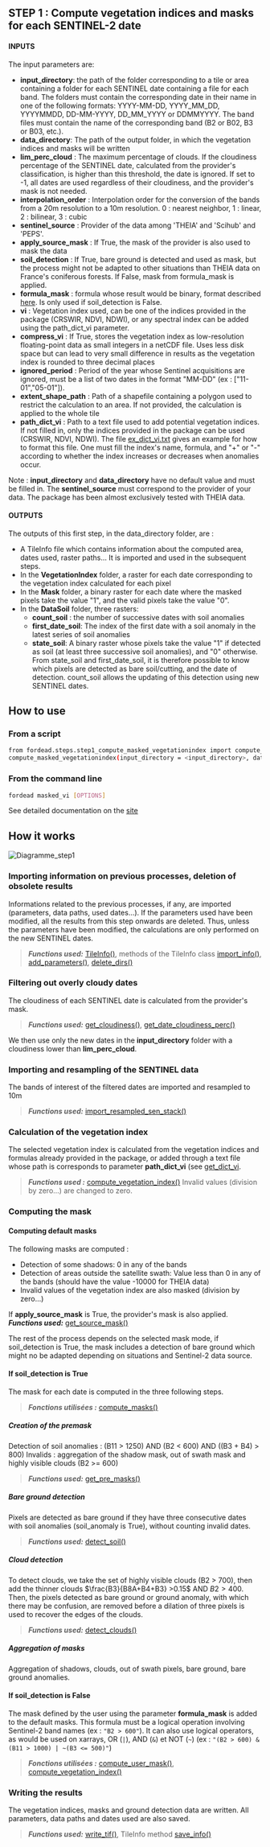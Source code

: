 ## STEP 1 : Compute vegetation indices and masks for each SENTINEL-2 date

#### INPUTS
The input parameters are:

- **input_directory**: the path of the folder corresponding to a tile or area containing a folder for each SENTINEL date containing a file for each band. The folders must contain the corresponding date in their name in one of the following formats: YYYY-MM-DD, YYYY_MM_DD, YYYYMMDD, DD-MM-YYYY, DD_MM_YYYY or DDMMYYYY. The band files must contain the name of the corresponding band (B2 or B02, B3 or B03, etc.).
- **data_directory**: The path of the output folder, in which the vegetation indices and masks will be written
- **lim_perc_cloud** : The maximum percentage of clouds. If the cloudiness percentage of the SENTINEL date, calculated from the provider's classification, is higher than this threshold, the date is ignored. If set to -1, all dates are used regardless of their cloudiness, and the provider's mask is not needed.
- **interpolation_order** : Interpolation order for the conversion of the bands from a 20m resolution to a 10m resolution. 0 : nearest neighbor, 1 : linear, 2 : bilinear, 3 : cubic
- **sentinel_source** : Provider of the data among 'THEIA' and 'Scihub' and 'PEPS'.
- **apply_source_mask** : If True, the mask of the provider is also used to mask the data
- **soil_detection** : If True, bare ground is detected and used as mask, but the process might not be adapted to other situations than THEIA data on France's coniferous forests. If False, mask from formula_mask is applied.
- **formula_mask** : formula whose result would be binary, format described [here](https://fordead.gitlab.io/fordead_package/reference/fordead/masking_vi/#compute_vegetation_index). Is only used if soil_detection is False.
- **vi** : Vegetation index used, can be one of the indices provided in the package (CRSWIR, NDVI, NDWI), or any spectral index can be added using the path_dict_vi parameter.
- **compress_vi** : If True, stores the vegetation index as low-resolution floating-point data as small integers in a netCDF file. Uses less disk space but can lead to very small difference in results as the vegetation index is rounded to three decimal places 
- **ignored_period** : Period of the year whose Sentinel acquisitions are ignored, must be a list of two dates in the format "MM-DD" (ex : ["11-01","05-01"]).
- **extent_shape_path** : Path of a shapefile containing a polygon used to restrict the calculation to an area. If not provided, the calculation is applied to the whole tile
- **path_dict_vi** : Path to a text file used to add potential vegetation indices. If not filled in, only the indices provided in the package can be used (CRSWIR, NDVI, NDWI). The file [ex_dict_vi.txt](https://gitlab.com/fordead/fordead_package/-/blob/master/docs/examples/ex_dict_vi.txt) gives an example for how to format this file. One must fill the index's name, formula, and "+" or "-" according to whether the index increases or decreases when anomalies occur.

Note : **input_directory** and **data_directory** have no default value and must be filled in. The **sentinel_source** must correspond to the provider of your data. The package has been almost exclusively tested with THEIA data.

#### OUTPUTS
The outputs of this first step, in the data_directory folder, are :
- A TileInfo file which contains information about the computed area, dates used, raster paths... It is imported and used in the subsequent steps.
- In the **VegetationIndex** folder, a raster for each date corresponding to the vegetation index calculated for each pixel
- In the **Mask** folder, a binary raster for each date where the masked pixels take the value "1", and the valid pixels take the value "0".
- In the **DataSoil** folder, three rasters:
    - **count_soil** : the number of successive dates with soil anomalies
    - **first_date_soil**: The index of the first date with a soil anomaly in the latest series of soil anomalies
    - **state_soil**: A binary raster whose pixels take the value "1" if detected as soil (at least three successive soil anomalies), and "0" otherwise.
From state_soil and first_date_soil, it is therefore possible to know which pixels are detected as bare soil/cutting, and the date of detection. count_soil allows the updating of this detection using new SENTINEL dates.

## How to use
### From a script

```bash
from fordead.steps.step1_compute_masked_vegetationindex import compute_masked_vegetationindex
compute_masked_vegetationindex(input_directory = <input_directory>, data_directory = <data_directory>)
```

### From the command line

```bash
fordead masked_vi [OPTIONS]
```

See detailed documentation on the [site](https://fordead.gitlab.io/fordead_package/docs/cli/#fordead-masked_vi)

## How it works

![Diagramme_step1](Diagrams/Diagramme_step1.png "Diagramme_step1")

### Importing information on previous processes, deletion of obsolete results
Informations related to the previous processes, if any, are imported (parameters, data paths, used dates...). If the parameters used have been modified, all the results from this step onwards are deleted. Thus, unless the parameters have been modified, the calculations are only performed on the new SENTINEL dates.
> **_Functions used:_** [TileInfo()](https://fordead.gitlab.io/fordead_package/reference/fordead/import_data/#tileinfo), methods of the TileInfo class [import_info()](https://fordead.gitlab.io/fordead_package/reference/fordead/import_data/#import_info), [add_parameters()](https://fordead.gitlab.io/fordead_package/reference/fordead/import_data/#add_parameters), [delete_dirs()](https://fordead.gitlab.io/fordead_package/reference/fordead/import_data/#delete_dirs)

### Filtering out overly cloudy dates
The cloudiness of each SENTINEL date is calculated from the provider's mask.
 > **_Functions used:_** [get_cloudiness()](https://fordead.gitlab.io/fordead_package/reference/fordead/import_data/#get_cloudiness), [get_date_cloudiness_perc()](https://fordead.gitlab.io/fordead_package/reference/fordead/import_data/#get_date_cloudiness_perc)

We then use only the new dates in the **input_directory** folder with a cloudiness lower than **lim_perc_cloud**.

### Importing and resampling of the SENTINEL data
The bands of interest of the filtered dates are imported and resampled to 10m
 > **_Functions used:_** [import_resampled_sen_stack()](https://fordead.gitlab.io/fordead_package/reference/fordead/import_data/#import_resampled_sen_stack)

### Calculation of the vegetation index
The selected vegetation index is calculated from the vegetation indices and formulas already provided in the package, or added through a text file whose path is corresponds to parameter **path_dict_vi** (see [get_dict_vi](https://fordead.gitlab.io/fordead_package/reference/fordead/masking_vi/#get_dict_vi).
 > **_Functions used :_** [compute_vegetation_index()](https://fordead.gitlab.io/fordead_package/reference/fordead/masking_vi/#compute_vegetation_index)
Invalid values (division by zero...) are changed to zero.

### Computing the mask 

#### Computing default masks
The following masks are computed : 

- Detection of some shadows: 0 in any of the bands
- Detection of areas outside the satellite swath: Value less than 0 in any of the bands (should have the value -10000 for THEIA data) 
- Invalid values of the vegetation index are also masked (division by zero...)

If **apply_source_mask** is True, the provider's mask is also applied.
 **_Functions used:_** [get_source_mask()](https://fordead.gitlab.io/fordead_package/reference/fordead/masking_vi/#get_source_mask)
 
The rest of the process depends on the selected mask mode, if soil_detection is True, the mask includes a detection of bare ground which might no be adapted depending on situations and Sentinel-2 data source.
#### If soil_detection is True
The mask for each date is computed in the three following steps.
 > **_Fonctions utilisées :_** [compute_masks()](https://fordead.gitlab.io/fordead_package/reference/fordead/masking_vi/#compute_masks)

##### Creation of the premask
Detection of soil anomalies : (B11 > 1250) AND (B2 < 600) AND ((B3 + B4) > 800)
Invalids : aggregation of the shadow mask, out of swath mask and highly visible clouds (B2 >= 600)
 > **_Functions used:_** [get_pre_masks()](https://fordead.gitlab.io/fordead_package/reference/fordead/masking_vi/#get_pre_masks)

##### Bare ground detection
Pixels are detected as bare ground if they have three consecutive dates with soil anomalies (soil_anomaly is True), without counting invalid dates.
 > **_Functions used:_** [detect_soil()](https://fordead.gitlab.io/fordead_package/reference/fordead/masking_vi/#detect_soil)

##### Cloud detection
To detect clouds, we take the set of highly visible clouds (B2 > 700), then add the thinner clouds $`\frac{B3}{B8A+B4+B3} >0.15`$ AND $`B2 >400`$.
Then, the pixels detected as bare ground or ground anomaly, with which there may be confusion, are removed before a dilation of three pixels is used to recover the edges of the clouds.
 > **_Functions used:_** [detect_clouds()](https://fordead.gitlab.io/fordead_package/reference/fordead/masking_vi/#detect_clouds)

##### Aggregation of masks
Aggregation of shadows, clouds, out of swath pixels, bare ground, bare ground anomalies.

#### If soil_detection is False
The mask defined by the user using the parameter **formula_mask** is added to the default masks.
This formula must be a logical operation involving Sentinel-2 band names (ex : `"B2 > 600"`). It can also use logical operators, as would be used on xarrays, OR (`|`), AND (`&`) et NOT (`~`) (ex : `"(B2 > 600) & (B11 > 1000) | ~(B3 <= 500)"`)
 > **_Fonctions utilisées :_** [compute_user_mask()](https://fordead.gitlab.io/fordead_package/reference/fordead/masking_vi/#compute_user_mask), [compute_vegetation_index()](https://fordead.gitlab.io/fordead_package/reference/fordead/masking_vi/#compute_vegetation_index)

### Writing the results
The vegetation indices, masks and ground detection data are written. All parameters, data paths and dates used are also saved.
 > **_Functions used:_** [write_tif()](https://fordead.gitlab.io/fordead_package/reference/fordead/writing_data/#write_tif), TileInfo method [save_info()](https://fordead.gitlab.io/fordead_package/reference/fordead/import_data/#save_info)
